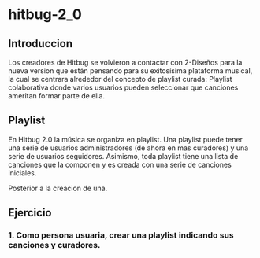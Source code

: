 # hitbug-2_0

## Introduccion
Los creadores de Hitbug se volvieron a contactar con 2-Diseños para la nueva version que están pensando
para su exitosísima plataforma musical, la cual se centrara alrededor del concepto de playlist curada:
Playlist colaborativa donde varios usuarios pueden seleccionar que canciones ameritan formar parte de ella.

## Playlist
En Hitbug 2.0 la música se organiza en playlist. Una playlist puede tener una serie 
de usuarios administradores (de ahora en mas curadores) y una serie de usuarios seguidores.
Asimismo, toda playlist tiene una lista de canciones que la componen y es creada con
una serie de canciones iniciales.

Posterior a la creacion de una.
## Ejercicio

### 1. Como persona usuaria, crear una playlist indicando sus canciones y curadores.